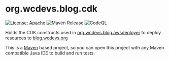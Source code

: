 # org.wcdevs.blog.cdk

[![License: Apache](https://img.shields.io/badge/License-Apache%202.0-blue)](https://opensource.org/licenses/Apache-2.0) ![Maven Release](https://github.com/lealceldeiro/org.wcdevs.blog.cdk/actions/workflows/maven.yml/badge.svg) ![CodeQL](https://github.com/lealceldeiro/org.wcdevs.blog.cdk/actions/workflows/codeql-analysis.yml/badge.svg)

Holds the CDK constructs used in [org.wcdevs.blog.awsdeployer](https://github.com/lealceldeiro/org.wcdevs.blog.awsdeployer) to deploy resources to [blog.wcdevs.org](https://blog.wcdevs.org)

This is a [Maven](https://maven.apache.org/) based project, so you can open this project with any Maven compatible Java
IDE to build and run tests.

